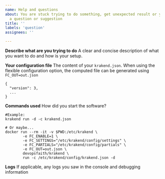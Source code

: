 ```yaml
---
name: Help and questions
about: You are stuck trying to do something, get unexpected result or you simply have
  a question or suggestion
title: ''
labels: 'question'
assignees: ''

---
```


**Describe what are you trying to do**
A clear and concise description of what you want to do and how is your setup.

**Your configuration file**
The content of your `krakend.json`. When using the flexible configuration option, the computed file can be generated using `FC_OUT=out.json`
```
{
  "version": 3,
  ...
}
```
**Commands used**
How did you start the software?
```
#Example:
krakend run -d -c krakend.json

# Or maybe...
docker run --rm -it -v $PWD:/etc/krakend \
        -e FC_ENABLE=1 \
        -e FC_SETTINGS="/etc/krakend/config/settings" \
        -e FC_PARTIALS="/etc/krakend/config/partials" \
        -e FC_OUT=out.json \
        devopsfaith/krakend \
        run -c /etc/krakend/config/krakend.json -d
```

**Logs**
If applicable, any logs you saw in the console and debugging information
